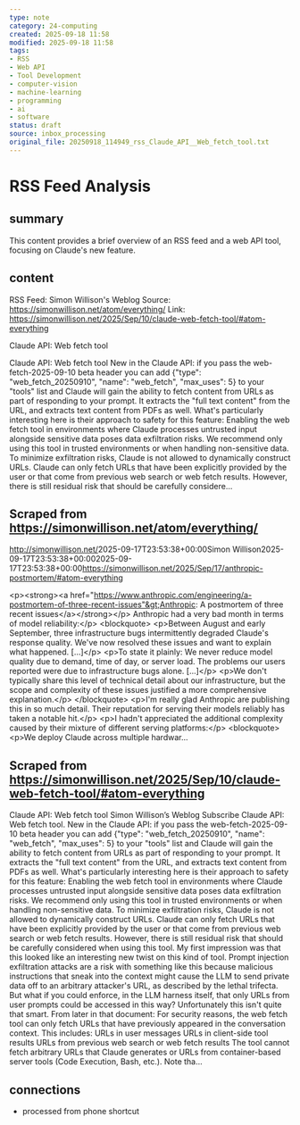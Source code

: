 ```yaml
---
type: note
category: 24-computing
created: 2025-09-18 11:58
modified: 2025-09-18 11:58
tags:
- RSS
- Web API
- Tool Development
- computer-vision
- machine-learning
- programming
- ai
- software
status: draft
source: inbox_processing
original_file: 20250918_114949_rss_Claude_API__Web_fetch_tool.txt
---
```



# RSS Feed Analysis

## summary
This content provides a brief overview of an RSS feed and a web API tool, focusing on Claude's new feature.

## content
RSS Feed: Simon Willison's Weblog
Source: https://simonwillison.net/atom/everything/
Link: https://simonwillison.net/2025/Sep/10/claude-web-fetch-tool/#atom-everything

Claude API: Web fetch tool

Claude API: Web fetch tool New in the Claude API: if you pass the web-fetch-2025-09-10 beta header you can add {"type": "web_fetch_20250910", "name": "web_fetch", "max_uses": 5} to your "tools" list and Claude will gain the ability to fetch content from URLs as part of responding to your prompt. It extracts the "full text content" from the URL, and extracts text content from PDFs as well. What's particularly interesting here is their approach to safety for this feature: Enabling the web fetch tool in environments where Claude processes untrusted input alongside sensitive data poses data exfiltration risks. We recommend only using this tool in trusted environments or when handling non-sensitive data. To minimize exfiltration risks, Claude is not allowed to dynamically construct URLs. Claude can only fetch URLs that have been explicitly provided by the user or that come from previous web search or web fetch results. However, there is still residual risk that should be carefully considere...

## Scraped from https://simonwillison.net/atom/everything/
<?xml version="1.0" encoding="utf-8"?>
<feed xml:lang="en-us" xmlns="http://www.w3.org/2005/Atom"><title>Simon Willison's Weblog</title><link href="http://simonwillison.net/" rel="alternate"/><link href="http://simonwillison.net/atom/everything/" rel="self"/><id>http://simonwillison.net/</id><updated>2025-09-17T23:53:38+00:00</updated><author><name>Simon Willison</name></author><entry><title>Anthropic: A postmortem of three recent issues</title><link href="https://simonwillison.net/2025/Sep/17/anthropic-postmortem/#atom-everything" rel="alternate"/><published>2025-09-17T23:53:38+00:00</published><updated>2025-09-17T23:53:38+00:00</updated><id>https://simonwillison.net/2025/Sep/17/anthropic-postmortem/#atom-everything</id><summary type="html">
    
&lt;p&gt;&lt;strong&gt;&lt;a href="https://www.anthropic.com/engineering/a-postmortem-of-three-recent-issues"&gt;Anthropic: A postmortem of three recent issues&lt;/a&gt;&lt;/strong&gt;&lt;/p&gt;
Anthropic had a very bad month in terms of model reliability:&lt;/p&gt;
&lt;blockquote&gt;
&lt;p&gt;Between August and early September, three infrastructure bugs intermittently degraded Claude's response quality. We've now resolved these issues and want to explain what happened. [...]&lt;/p&gt;
&lt;p&gt;To state it plainly: We never reduce model quality due to demand, time of day, or server load. The problems our users reported were due to infrastructure bugs alone. [...]&lt;/p&gt;
&lt;p&gt;We don't typically share this level of technical detail about our infrastructure, but the scope and complexity of these issues justified a more comprehensive explanation.&lt;/p&gt;
&lt;/blockquote&gt;
&lt;p&gt;I'm really glad Anthropic are publishing this in so much detail. Their reputation for serving their models reliably has taken a notable hit.&lt;/p&gt;
&lt;p&gt;I hadn't appreciated the additional complexity caused by their mixture of different serving platforms:&lt;/p&gt;
&lt;blockquote&gt;
&lt;p&gt;We deploy Claude across multiple hardwar...


## Scraped from https://simonwillison.net/2025/Sep/10/claude-web-fetch-tool/#atom-everything
Claude API: Web fetch tool Simon Willison’s Weblog Subscribe Claude API: Web fetch tool. New in the Claude API: if you pass the web-fetch-2025-09-10 beta header you can add {"type": "web_fetch_20250910", "name": "web_fetch", "max_uses": 5} to your "tools" list and Claude will gain the ability to fetch content from URLs as part of responding to your prompt. It extracts the "full text content" from the URL, and extracts text content from PDFs as well. What's particularly interesting here is their approach to safety for this feature: Enabling the web fetch tool in environments where Claude processes untrusted input alongside sensitive data poses data exfiltration risks. We recommend only using this tool in trusted environments or when handling non-sensitive data. To minimize exfiltration risks, Claude is not allowed to dynamically construct URLs. Claude can only fetch URLs that have been explicitly provided by the user or that come from previous web search or web fetch results. However, there is still residual risk that should be carefully considered when using this tool. My first impression was that this looked like an interesting new twist on this kind of tool. Prompt injection exfiltration attacks are a risk with something like this because malicious instructions that sneak into the context might cause the LLM to send private data off to an arbitrary attacker's URL, as described by the lethal trifecta. But what if you could enforce, in the LLM harness itself, that only URLs from user prompts could be accessed in this way? Unfortunately this isn't quite that smart. From later in that document: For security reasons, the web fetch tool can only fetch URLs that have previously appeared in the conversation context. This includes: URLs in user messages URLs in client-side tool results URLs from previous web search or web fetch results The tool cannot fetch arbitrary URLs that Claude generates or URLs from container-based server tools (Code Execution, Bash, etc.). Note tha...


## connections
- processed from phone shortcut
